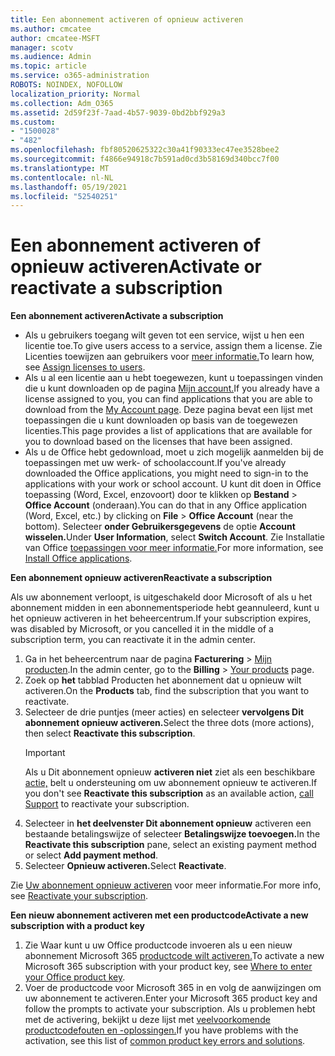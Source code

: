 ```yaml
---
title: Een abonnement activeren of opnieuw activeren
ms.author: cmcatee
author: cmcatee-MSFT
manager: scotv
ms.audience: Admin
ms.topic: article
ms.service: o365-administration
ROBOTS: NOINDEX, NOFOLLOW
localization_priority: Normal
ms.collection: Adm_O365
ms.assetid: 2d59f23f-7aad-4b57-9039-0bd2bbf929a3
ms.custom:
- "1500028"
- "482"
ms.openlocfilehash: fbf80520625322c30a41f90333ec47ee3528bee2
ms.sourcegitcommit: f4866e94918c7b591ad0cd3b58169d340bcc7f00
ms.translationtype: MT
ms.contentlocale: nl-NL
ms.lasthandoff: 05/19/2021
ms.locfileid: "52540251"
---
```

# <a name="activate-or-reactivate-a-subscription"></a><span data-ttu-id="bb22d-102">Een abonnement activeren of opnieuw activeren</span><span class="sxs-lookup"><span data-stu-id="bb22d-102">Activate or reactivate a subscription</span></span>

<span data-ttu-id="bb22d-103">**Een abonnement activeren**</span><span class="sxs-lookup"><span data-stu-id="bb22d-103">**Activate a subscription**</span></span>

- <span data-ttu-id="bb22d-104">Als u gebruikers toegang wilt geven tot een service, wijst u hen een licentie toe.</span><span class="sxs-lookup"><span data-stu-id="bb22d-104">To give users access to a service, assign them a license.</span></span> <span data-ttu-id="bb22d-105">Zie Licenties toewijzen aan gebruikers voor [meer informatie.](/microsoft-365/admin/manage/assign-licenses-to-users)</span><span class="sxs-lookup"><span data-stu-id="bb22d-105">To learn how, see [Assign licenses to users](/microsoft-365/admin/manage/assign-licenses-to-users).</span></span>
- <span data-ttu-id="bb22d-106">Als u al een licentie aan u hebt toegewezen, kunt u toepassingen vinden die u kunt downloaden op de pagina [Mijn account.](https://portal.office.com/account/#installs)</span><span class="sxs-lookup"><span data-stu-id="bb22d-106">If you already have a license assigned to you, you can find applications that you are able to download from the [My Account page](https://portal.office.com/account/#installs).</span></span> <span data-ttu-id="bb22d-107">Deze pagina bevat een lijst met toepassingen die u kunt downloaden op basis van de toegewezen licenties.</span><span class="sxs-lookup"><span data-stu-id="bb22d-107">This page provides a list of applications that are available for you to download based on the licenses that have been assigned.</span></span>
- <span data-ttu-id="bb22d-108">Als u de Office hebt gedownload, moet u zich mogelijk aanmelden bij de toepassingen met uw werk- of schoolaccount.</span><span class="sxs-lookup"><span data-stu-id="bb22d-108">If you've already downloaded the Office applications, you might need to sign-in to the applications with your work or school account.</span></span> <span data-ttu-id="bb22d-109">U kunt dit doen in Office toepassing (Word, Excel, enzovoort) door te klikken op **Bestand**  >  **Office Account** (onderaan).</span><span class="sxs-lookup"><span data-stu-id="bb22d-109">You can do that in any Office application (Word, Excel, etc.) by clicking on **File** > **Office Account** (near the bottom).</span></span> <span data-ttu-id="bb22d-110">Selecteer **onder Gebruikersgegevens** de optie **Account wisselen.**</span><span class="sxs-lookup"><span data-stu-id="bb22d-110">Under **User Information**, select **Switch Account**.</span></span> <span data-ttu-id="bb22d-111">Zie Installatie van Office [toepassingen voor meer informatie.](/microsoft-365/admin/setup/install-applications)</span><span class="sxs-lookup"><span data-stu-id="bb22d-111">For more information, see [Install Office applications](/microsoft-365/admin/setup/install-applications).</span></span>

<span data-ttu-id="bb22d-112">**Een abonnement opnieuw activeren**</span><span class="sxs-lookup"><span data-stu-id="bb22d-112">**Reactivate a subscription**</span></span>

<span data-ttu-id="bb22d-113">Als uw abonnement verloopt, is uitgeschakeld door Microsoft of als u het abonnement midden in een abonnementsperiode hebt geannuleerd, kunt u het opnieuw activeren in het beheercentrum.</span><span class="sxs-lookup"><span data-stu-id="bb22d-113">If your subscription expires, was disabled by Microsoft, or you cancelled it in the middle of a subscription term, you can reactivate it in the admin center.</span></span>
  
1. <span data-ttu-id="bb22d-114">Ga in het beheercentrum naar de pagina **Facturering** > [Mijn producten](https://go.microsoft.com/fwlink/p/?linkid=842054).</span><span class="sxs-lookup"><span data-stu-id="bb22d-114">In the admin center, go to the **Billing** > [Your products](https://go.microsoft.com/fwlink/p/?linkid=842054) page.</span></span>
2. <span data-ttu-id="bb22d-115">Zoek op **het** tabblad Producten het abonnement dat u opnieuw wilt activeren.</span><span class="sxs-lookup"><span data-stu-id="bb22d-115">On the **Products** tab, find the subscription that you want to reactivate.</span></span>
3. <span data-ttu-id="bb22d-116">Selecteer de drie puntjes (meer acties) en selecteer **vervolgens Dit abonnement opnieuw activeren.**</span><span class="sxs-lookup"><span data-stu-id="bb22d-116">Select the three dots (more actions), then select **Reactivate this subscription**.</span></span>
    > [!IMPORTANT]
    > <span data-ttu-id="bb22d-117">Als u Dit abonnement opnieuw **activeren niet** ziet als een beschikbare [actie,](https://go.microsoft.com/fwlink/p/?linkid=518322) belt u ondersteuning om uw abonnement opnieuw te activeren.</span><span class="sxs-lookup"><span data-stu-id="bb22d-117">If you don't see **Reactivate this subscription** as an available action, [call Support](https://go.microsoft.com/fwlink/p/?linkid=518322) to reactivate your subscription.</span></span>
4. <span data-ttu-id="bb22d-118">Selecteer in **het deelvenster Dit abonnement opnieuw** activeren een bestaande betalingswijze of selecteer **Betalingswijze toevoegen.**</span><span class="sxs-lookup"><span data-stu-id="bb22d-118">In the **Reactivate this subscription** pane, select an existing payment method or select **Add payment method**.</span></span>
5. <span data-ttu-id="bb22d-119">Selecteer **Opnieuw activeren.**</span><span class="sxs-lookup"><span data-stu-id="bb22d-119">Select **Reactivate**.</span></span>

<span data-ttu-id="bb22d-120">Zie [Uw abonnement opnieuw activeren](/microsoft-365/commerce/subscriptions/reactivate-your-subscription) voor meer informatie.</span><span class="sxs-lookup"><span data-stu-id="bb22d-120">For more info, see [Reactivate your subscription](/microsoft-365/commerce/subscriptions/reactivate-your-subscription).</span></span>

<span data-ttu-id="bb22d-121">**Een nieuw abonnement activeren met een productcode**</span><span class="sxs-lookup"><span data-stu-id="bb22d-121">**Activate a new subscription with a product key**</span></span>

1. <span data-ttu-id="bb22d-122">Zie Waar kunt u uw Office productcode invoeren als u een nieuw abonnement Microsoft 365 [productcode wilt activeren.](https://support.office.com/article/where-to-enter-your-office-product-key-0a82e5ae-739e-4b92-a6f4-2ec780c185db)</span><span class="sxs-lookup"><span data-stu-id="bb22d-122">To activate a new Microsoft 365 subscription with your product key, see [Where to enter your Office product key](https://support.office.com/article/where-to-enter-your-office-product-key-0a82e5ae-739e-4b92-a6f4-2ec780c185db).</span></span>
2. <span data-ttu-id="bb22d-123">Voer de productcode voor Microsoft 365 in en volg de aanwijzingen om uw abonnement te activeren.</span><span class="sxs-lookup"><span data-stu-id="bb22d-123">Enter your Microsoft 365 product key and follow the prompts to activate your subscription.</span></span> <span data-ttu-id="bb22d-124">Als u problemen hebt met de activering, bekijkt u deze lijst met [veelvoorkomende productcodefouten en -oplossingen.](/microsoft-365/commerce/product-key-errors-and-solutions)</span><span class="sxs-lookup"><span data-stu-id="bb22d-124">If you have problems with the activation, see this list of [common product key errors and solutions](/microsoft-365/commerce/product-key-errors-and-solutions).</span></span>